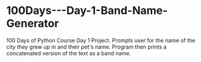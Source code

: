 # 100Days---Day-1-Band-Name-Generator
100 Days of Python Course Day 1 Project.  Prompts user for the name of the city they grew up in and their pet's name.  Program then prints a concatenated version of the text as a band name.
